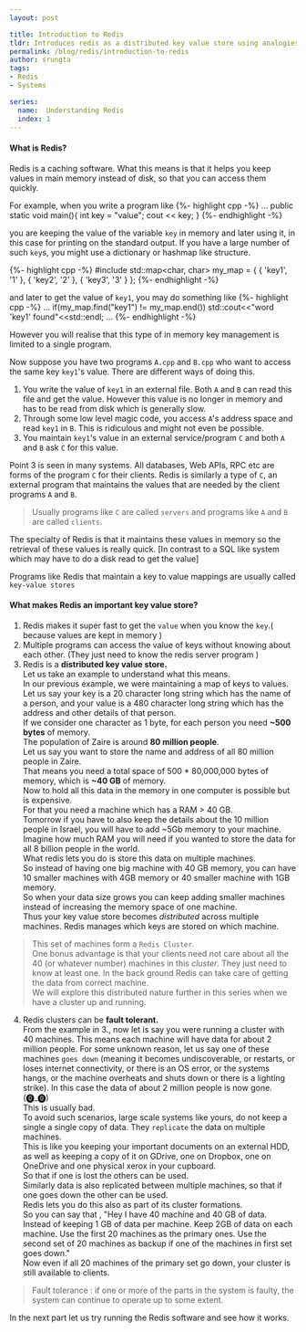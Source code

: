 ```yaml
---
layout: post

title: Introduction to Redis
tldr: Introduces redis as a distributed key value store using analogies.
permalink: /blog/redis/introduction-to-redis
author: srungta
tags: 
- Redis
- Systems

series: 
  name:  Understanding Redis
  index: 1
---
```


#### What is Redis?
Redis is a caching software. What this means is that it helps you keep values in main memory instead of disk, so that you can access them quickly.

For example, when you write a program like 
{%- highlight cpp -%}
...
public static void main(){
    int key = "value";
    cout << key;
}
{%- endhighlight -%}

you are keeping the value of the variable `key` in memory and later using it, in this case for printing on the standard output.
If you have a large number of such `key`s, you might use a dictionary or hashmap like structure.

{%- highlight cpp -%}
#include <map>
std::map<char, char> my_map = {
    { 'key1', '1' },
    { 'key2', '2' },
    { 'key3', '3' }
};
{%- endhighlight -%}

and later to get the value of `key1`, you may do something like
{%- highlight cpp -%}
...
if(my_map.find("key1") != my_map.end())
        std::cout<<"word 'key1' found"<<std::endl;
...
{%- endhighlight -%}

However you will realise that this type of in memory key management is limited to a single program.

Now suppose you have two programs `A.cpp` and `B.cpp` who want to access the same key `key1`'s value.
There are different ways of doing this.
1. You write the value of `key1` in an external file. Both `A` and `B` can read this file and get the value. However this value is no longer in memory and has to be read from disk which is generally slow.
2. Through some low level magic code, you access `A`'s address space and read `key1` in `B`. This is ridiculous and might not even be possible. 
3.  You maintain `key1`'s value in an external service/program `C` and both `A` and `B` ask `C` for this value.  

Point 3 is seen in many systems. All databases, Web APIs, RPC etc are forms of the program `C` for their clients.
Redis is similarly a type of `C`, an external program that maintains the values that are needed by the client programs `A` and `B`.

> Usually programs like `C` are called `servers` and programs like `A` and `B` are called `clients`.

The specialty of Redis is that it maintains these values in memory so the retrieval of these values is really quick.
[In contrast to a SQL like system which may have to do a disk read to get the value]

Programs like Redis that maintain a key to value mappings are usually called `key-value stores` 

#### What makes Redis an important key value store?
1. Redis makes it super fast to get the `value` when you know the `key`.( because values are kept in memory )
2. Multiple programs can access the value of keys without knowing about each other. (They just need to know the redis server program )
3. Redis is a **distributed key value store.**  
Let us take an example to understand what this means.  
In our previous example, we were maintaining a map of keys to values.  
Let us say your key is a 20 character long string which has the name of a person, and your value is a 480 character long string which has the address and other details of that person.  
If we consider one character as 1 byte, for each person you need **~500 bytes** of memory.  
The population of Zaire is around **80 million people**.  
Let us say you want to store the name and address of all 80 million people in Zaire.   
That means you need a total space of 500 * 80,000,000 bytes of memory, which is **~40 GB** of memory.  
Now to hold all this data in the memory in one computer is possible but is expensive.  
For that you need a machine which has a RAM > 40 GB.  
Tomorrow if you have to also keep the details about the 10 million people in Israel, you will have to add ~5Gb memory to your machine. Imagine how much RAM you will need if you wanted to store the data for all 8 billion people in the world.  
What redis lets you do is store this data on multiple machines.  
So instead of having one big machine with 40 GB memory, you can have 10 smaller machines with 4GB memory or 40 smaller machine with 1GB memory.  
So when your data size grows you can keep adding smaller machines instead of increasing the memory space of one machine.  
Thus your key value store becomes *distributed* across multiple machines.
Redis manages which keys are stored on which machine.

> This set of machines form a `Redis Cluster`.  
> One bonus advantage is that your clients need not care about all the 40 (or whatever number) machines in this *cluster*.
They just need to know at least one. In the back ground Redis can take care of getting the data from correct machine.  
> We will explore this distributed nature further in this series when we have a cluster up and running.

4. Redis clusters can be **fault tolerant.**  
From the example in 3., now let is say you were running a cluster with 40 machines. This means each machine will have data for about 2 million people. For some unknown reason, let us say one of these machines `goes down` (meaning it becomes undiscoverable, or restarts, or loses internet connectivity, or there is an OS error, or the systems hangs, or the machine overheats and shuts down or there is a lighting strike). In this case the data of about 2 million people is now gone. (⓿_⓿)  
This is usually bad.  
To avoid such scenarios, large scale systems like yours, do not keep a single a single copy of data. They `replicate` the data on multiple machines.  
This is like you keeping your important documents on an external HDD, as well as keeping a copy of it on GDrive, one on Dropbox, one on OneDrive and one physical xerox in your cupboard.  
So that if one is lost the others can be used.  
Similarly data is also replicated between multiple machines, so that if one goes down the other can be used.  
Redis lets you do this also as part of its cluster formations.  
So you can say that , "Hey I have 40 machine and 40 GB of data. Instead of keeping 1 GB of data per machine. Keep 2GB of data on each machine. Use the first 20 machines as the primary ones. Use the second set of 20 machines as backup if one of the machines in first set goes down."  
Now even if all 20 machines of the primary set go down, your cluster is still available to clients.   
> Fault tolerance : if one or more of the parts in the system is faulty, the system can continue to operate up to some extent. 

In the next part let us try running the Redis software and see how it works.
